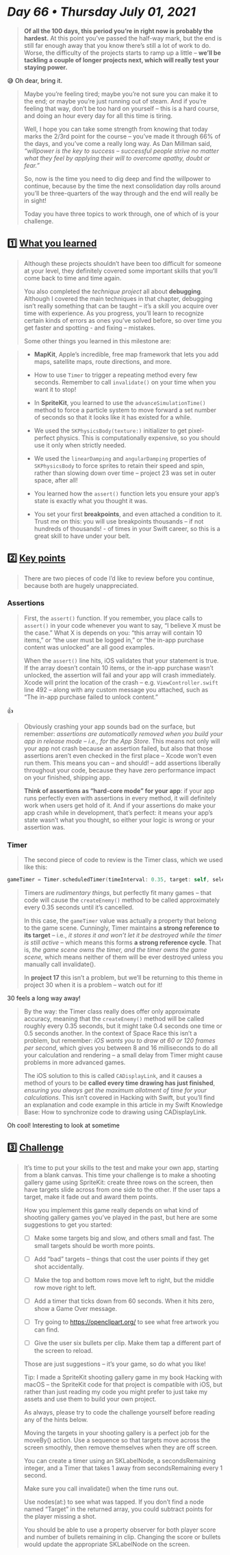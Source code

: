 # *Day 66 • Thursday July 01, 2021*

> **Of all the 100 days, this period you’re in right now is probably the hardest.** At this point you’ve passed the half-way mark, but the end is still far enough away that you know there’s still a lot of work to do. Worse, the difficulty of the projects starts to ramp up a little – **we’ll be tackling a couple of longer projects next, which will really test your staying power.**

:sweat_smile: Oh dear, bring it.

> Maybe you’re feeling tired; maybe you’re not sure you can make it to the end; or maybe you’re just running out of steam. And if you’re feeling that way, don’t be too hard on yourself – this is a hard course, and doing an hour every day for all this time is tiring.
> 
> Well, I hope you can take some strength from knowing that today marks the 2/3rd point for the course – you’ve made it through 66% of the days, and you’ve come a really long way. As Dan Millman said, _“willpower is the key to success – successful people strive no matter what they feel by applying their will to overcome apathy, doubt or fear.”_
> 
> So, now is the time you need to dig deep and find the willpower to continue, because by the time the next consolidation day rolls around you’ll be three-quarters of the way through and the end will really be in sight!
> 
> Today you have three topics to work through, one of which of is your challenge.

## :one:  [What you learned](https://www.hackingwithswift.com/guide/7/1/what-you-learned) 

> Although these projects shouldn’t have been too difficult for someone at your level, they definitely covered some important skills that you’ll come back to time and time again.
> 
> You also completed the _technique project_ all about **debugging**. Although I covered the main techniques in that chapter, debugging isn’t really something that can be taught – it’s a skill you acquire over time with experience. As you progress, you’ll learn to recognize certain kinds of errors as ones you’ve solved before, so over time you get faster and spotting - and fixing – mistakes.
> 
> Some other things you learned in this milestone are:

>
> * **MapKit**, Apple’s incredible, free map framework that lets you add maps, satellite maps, route directions, and more.
>
> * How to use `Timer` to trigger a repeating method every few seconds. Remember to call `invalidate()` on your time when you want it to stop!
>
> * In **SpriteKit**, you learned to use the `advanceSimulationTime()` method to force a particle system to move forward a set number of seconds so that it looks like it has existed for a while.
>
> * We used the `SKPhysicsBody(texture:)` initializer to get pixel-perfect physics. This is computationally expensive, so you should use it only when strictly needed.
>
> * We used the `linearDamping` and `angularDamping` properties of `SKPhysicsBody` to force sprites to retain their speed and spin, rather than slowing down over time – project 23 was set in outer space, after all!
>
> * You learned how the `assert()` function lets you ensure your app’s state is exactly what you thought it was.
>
> * You set your first **breakpoints**, and even attached a condition to it. Trust me on this: you will use breakpoints thousands – if not hundreds of thousands! - of times in your Swift career, so this is a great skill to have under your belt.

## :two:  [Key points](https://www.hackingwithswift.com/guide/7/2/key-points) 

> There are two pieces of code I’d like to review before you continue, because both are hugely unappreciated.

### Assertions

> First, the `assert()` function. If you remember, you place calls to `assert()` in your code whenever you want to say, “I believe X must be the case.” What X is depends on you: “this array will contain 10 items,” or “the user must be logged in,” or “the in-app purchase content was unlocked” are all good examples.
> 
> When the `assert()` line hits, iOS validates that your statement is true. If the array doesn’t contain 10 items, or the in-app purchase wasn’t unlocked, the assertion will fail and your app will crash immediately. Xcode will print the location of the crash – e.g. `ViewController.swift` line 492 – along with any custom message you attached, such as “The in-app purchase failed to unlock content.”

:+1:

> Obviously crashing your app sounds bad on the surface, but remember: _assertions are automatically removed when you build your app in release mode – i.e., for the App Store_. This means not only will your app not crash because an assertion failed, but also that those assertions aren’t even checked in the first place – Xcode won’t even run them. This means you can – and should! – add assertions liberally throughout your code, because they have zero performance impact on your finished, shipping app.
> 
> **Think of assertions as “hard-core mode” for your app**: if your app runs perfectly even with assertions in every method, it will definitely work when users get hold of it. And if your assertions do make your app crash while in development, that’s perfect: it means your app’s state wasn’t what you thought, so either your logic is wrong or your assertion was.

### Timer

> The second piece of code to review is the Timer class, which we used like this:

```swift
gameTimer = Timer.scheduledTimer(timeInterval: 0.35, target: self, selector: #selector(createEnemy), userInfo: nil, repeats: true)

```

> Timers are _rudimentary things_, but perfectly fit many games – that code will cause the `createEnemy()` method to be called approximately every 0.35 seconds until it’s cancelled.
> 
> In this case, the `gameTimer` value was actually a property that belong to the game scene. Cunningly, Timer maintains **a strong reference to its target** – i.e., _it stores it and won’t let it be destroyed while the timer is still active_ – which means this forms **a strong reference cycle**. That is, _the game scene owns the timer, and the timer owns the game scene,_ which means neither of them will be ever destroyed unless you manually call invalidate().
> 
> In **project 17** this isn’t a problem, but we’ll be returning to this theme in project 30 when it is a problem – watch out for it!

30 feels a long way away!

> By the way: the Timer class really does offer only approximate accuracy, meaning that the `createEnemy()` method will be called roughly every 0.35 seconds, but it might take 0.4 seconds one time or 0.5 seconds another. In the context of Space Race this isn’t a problem, but remember: _iOS wants you to draw at 60 or 120 frames per second_, which gives you between 8 and 16 milliseconds to do all your calculation and rendering – a small delay from Timer might cause problems in more advanced games.
> 
> The iOS solution to this is called `CADisplayLink`, and it causes a method of yours to be **called every time drawing has just finished**, _ensuring you always get the maximum allotment of time for your calculations_. This isn’t covered in Hacking with Swift, but you’ll find an explanation and code example in this article in my Swift Knowledge Base: How to synchronize code to drawing using CADisplayLink.

Oh cool! Interesting to look at sometime

## :three:  [Challenge](https://www.hackingwithswift.com/guide/7/3/challenge) 

> It’s time to put your skills to the test and make your own app, starting from a blank canvas. This time your challenge is to make a shooting gallery game using SpriteKit: create three rows on the screen, then have targets slide across from one side to the other. If the user taps a target, make it fade out and award them points.
> 
> How you implement this game really depends on what kind of shooting gallery games you’ve played in the past, but here are some suggestions to get you started:
>
>   - [ ]  Make some targets big and slow, and others small and fast. The small targets should be worth more points.
>
>   - [ ]  Add “bad” targets – things that cost the user points if they get shot accidentally.
>
>   - [ ]  Make the top and bottom rows move left to right, but the middle row move right to left.
>
>   - [ ]  Add a timer that ticks down from 60 seconds. When it hits zero, show a Game Over message.
>
>   - [ ]  Try going to https://openclipart.org/ to see what free artwork you can find.
>
>   - [ ]  Give the user six bullets per clip. Make them tap a different part of the screen to reload.
>
> Those are just suggestions – it’s your game, so do what you like!
> 
> Tip: I made a SpriteKit shooting gallery game in my book Hacking with macOS – the SpriteKit code for that project is compatible with iOS, but rather than just reading my code you might prefer to just take my assets and use them to build your own project.
> 
> As always, please try to code the challenge yourself before reading any of the hints below.
>
> Moving the targets in your shooting gallery is a perfect job for the moveBy() action. Use a sequence so that targets move across the screen smoothly, then remove themselves when they are off screen.
>
> You can create a timer using an SKLabelNode, a secondsRemaining integer, and a Timer that takes 1 away from secondsRemaining every 1 second.
>
> Make sure you call invalidate() when the time runs out.
>
> Use nodes(at:) to see what was tapped. If you don’t find a node named “Target” in the returned array, you could subtract points for the player missing a shot.
>
> You should be able to use a property observer for both player score and number of bullets remaining in clip. Changing the score or bullets would update the appropriate SKLabelNode on the screen.